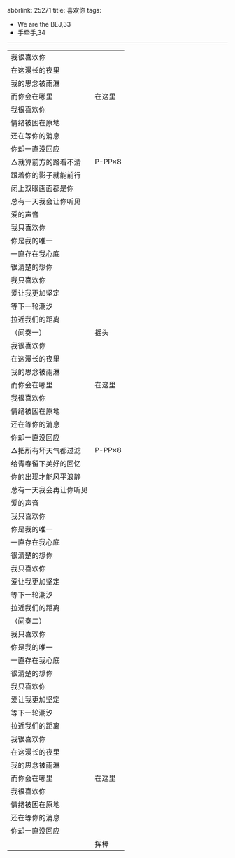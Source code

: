 abbrlink: 25271
title: 喜欢你
tags:
  - We are the BEJ,33
  - 手牵手,34
---
|      |      |
|--|--|
|我很喜欢你|      |
|在这漫长的夜里|      |
|我的思念被雨淋|      |
|而你会在哪里|在这里|
|我很喜欢你|      |
|情绪被困在原地|      |
|还在等你的消息|      |
|你却一直没回应|      |
|△就算前方的路看不清|P-PP×8|
|跟着你的影子就能前行|      |
|闭上双眼画面都是你|      |
|总有一天我会让你听见|      |
|爱的声音|      |
|我只喜欢你|      |
|你是我的唯一|      |
|一直存在我心底|      |
|很清楚的想你|      |
|我只喜欢你|      |
|爱让我更加坚定|      |
|等下一轮潮汐|      |
|拉近我们的距离|      |
|（间奏一）|摇头|
|我很喜欢你|      |
|在这漫长的夜里|      |
|我的思念被雨淋|      |
|而你会在哪里|在这里|
|我很喜欢你|      |
|情绪被困在原地|      |
|还在等你的消息|      |
|你却一直没回应|      |
|△把所有坏天气都过滤|P-PP×8|
|给青春留下美好的回忆|      |
|你的出现才能风平浪静|      |
|总有一天我会再让你听见|      |
|爱的声音|      |
|我只喜欢你|      |
|你是我的唯一|      |
|一直存在我心底|      |
|很清楚的想你|      |
|我只喜欢你|      |
|爱让我更加坚定|      |
|等下一轮潮汐|      |
|拉近我们的距离|      |
|（间奏二）|      |
|我只喜欢你|      |
|你是我的唯一|      |
|一直存在我心底|      |
|很清楚的想你|      |
|我只喜欢你|      |
|爱让我更加坚定|      |
|等下一轮潮汐|      |
|拉近我们的距离|      |
|我很喜欢你|      |
|在这漫长的夜里|      |
|我的思念被雨淋|      |
|而你会在哪里|在这里|
|我很喜欢你|      |
|情绪被困在原地|      |
|还在等你的消息|      |
|你却一直没回应|      |
|      |挥棒|